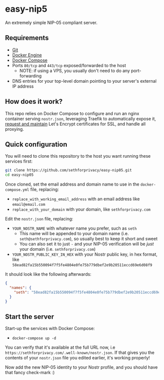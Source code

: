 # easy-nip5

An extremely simple NIP-05 compliant server.

## Requirements

* [Git](https://git-scm.com/downloads)
* [Docker Engine](https://docs.docker.com/engine/install/)
* [Docker Compose](https://docs.docker.com/compose/install/)
* Ports `80/tcp` and `443/tcp` exposed/forwarded to the host
  * NOTE: if using a VPS, you usually don't need to do any port-forwarding
* DNS entries for your top-level domain pointing to your server's external IP address

## How does it work?

This repo relies on Docker Compose to configure and run an nginx container serving `nostr.json`, leveraging Traefik to automatically expose it, [request and maintain](https://doc.traefik.io/traefik/user-guides/docker-compose/acme-tls/) Let's Encrypt certificates for SSL, and handle all proxying.

## Quick configuration

You will need to clone this repository to the host you want running these services first:

```bash
git clone https://github.com/sethforprivacy/easy-nip05.git
cd easy-nip05
```

Once cloned, set the email address and domain name to use in the `docker-compose.yml` file, replacing:

* `replace_with_working_email_address` with an email address like `email@email.com`
* `replace_with_your_domain` with your domain, like `sethforprivacy.com`

Edit the `nostr.json` file, replacing:

* `YOUR_NOSTR_NAME` with whatever name you prefer, such as `seth`
  * This name will be appended to your domain name (i.e. `seth@sethforprivacy.com`), so usually best to keep it short and sweet
  * You can also set it to just `-` and your NIP-05 verification will be *just* your domain (i.e. `sethforprivacy.com`)
* `YOUR_NOSTR_PUBLIC_KEY_IN_HEX` with your Nostr public key, in hex format, like `58ead82fa15b550094f7f5fe4804e0fe75b779dbef2e9b20511eccd69e6d08f9`

It should look like the following afterwards:

```json
{
  "names": {
    "seth": "58ead82fa15b550094f7f5fe4804e0fe75b779dbef2e9b20511eccd69e6d08f9"
  }
}
```

## Start the server

Start-up the services with Docker Compose:

* `docker-compose up -d`

You can verify that it's available at the full URL now, i.e `https://sethforprivacy.com/.well-known/nostr.json`. If that gives you the contents of your `nostr.json` file you edited earlier, it's working properly!

Now add the new NIP-05 identity to your Nostr profile, and you should have that fancy check-mark :)
